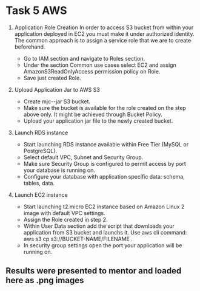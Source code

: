 # Task 5 AWS
1. Application Role Creation
In order to access S3 bucket from within your application deployed in EC2 you must make it under authorized identity.
The common approach is to assign a service role that we are to create beforehand.
     - Go to IAM section and navigate to Roles section.
     - Under the section Common use cases select EC2 and assign AmazonS3ReadOnlyAccess permission policy on Role.
     - Save just created Role.

2. Upload Application Jar to AWS S3
     - Create mjc-<yourname>-jar S3 bucket.
     - Make sure the bucket is available for the role created on the step above only. It might be achieved through Bucket Policy.
     - Upload your application jar file to the newly created bucket.

3. Launch RDS instance
     - Start launching RDS instance available within Free Tier (MySQL or PostgreSQL).
     - Select default VPC, Subnet and Security Group. 
     - Make sure Security Group is configured to permit access by port your database is running on.
     - Configure your database with application specific data: schema, tables, data.
4. Launch EC2 instance
     - Start launching t2.micro EC2 instance based on Amazon Linux 2 image with default VPC settings. 
     - Assign the Role created in step 2.
     - Within User Data section add the script that downloads your application from S3 bucket and launchs it. Use aws cli command: aws s3 cp s3://BUCKET-NAME/FILENAME . 
     - In security group settings open the port your application will be running on.
  ## Results were presented to mentor and loaded here as .png images 
